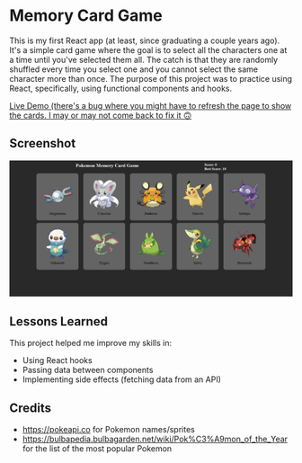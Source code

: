 # Memory Card Game

This is my first React app (at least, since graduating a couple years ago). It's a simple card game where the goal is to select all the characters one at a time until you've selected them all. The catch is that they are randomly shuffled every time you select one and you cannot select the same character more than once. The purpose of this project was to practice using React, specifically, using functional components and hooks.

[Live Demo (there's a bug where you might have to refresh the page to show the cards. I may or may not come back to fix it 🙃](https://calm-frangollo-582c28.netlify.app/)

## Screenshot

![Memory Card Game Screenshot](./src/assets/screenshot.png)

## Lessons Learned

This project helped me improve my skills in:
- Using React hooks
- Passing data between components
- Implementing side effects (fetching data from an API)

## Credits
- https://pokeapi.co for Pokemon names/sprites
- https://bulbapedia.bulbagarden.net/wiki/Pok%C3%A9mon_of_the_Year for the list of the most popular Pokemon
